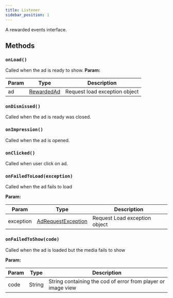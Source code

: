 ```yaml
---
title: Listener
sidebar_position: 1
---
```


A rewarded events interface.

## Methods

### `onLoad()`

Called when the ad is ready to show.
**Param:**

| Param | Type                                     | Description                   |
| ----- | ---------------------------------------- | ----------------------------- |
| ad    | [RewardedAd](/docs/api/android/rewarded) | Request load exception object |

### `onDismissed()`

Called when the ad is ready was closed.

### `onImpression()`

Called when the ad is opened.

### `onClicked()`

Called when user click on ad.

### `onFailedToLoad(exception)`

Called when the ad fails to load

**Param:**

| Param     | Type                                                                    | Description                   |
| --------- | ----------------------------------------------------------------------- | ----------------------------- |
| exception | [AdRequestException](/docs/api/android/exceptions/ad_request_exception) | Request Load exception object |

### `onFailedToShow(code)`

Called when the ad is loaded but the media fails to show

**Param:**

| Param | Type   | Description                                                  |
| ----- | ------ | ------------------------------------------------------------ |
| code  | String | String containing the cod of error from player or image view |
